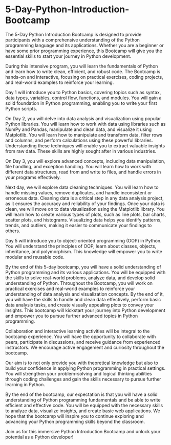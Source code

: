 # 5-Day-Python-Introduction-Bootcamp
The 5-Day Python Introduction Bootcamp is designed to provide participants with a comprehensive understanding of the Python programming language and its applications. Whether you are a beginner or have some prior programming experience, this Bootcamp will give you the essential skills to start your journey in Python development.

During this intensive program, you will learn the fundamentals of Python and learn how to write clean, efficient, and robust code. The Bootcamp is hands-on and interactive, focusing on practical exercises, coding projects, and real-world examples to reinforce your learning.

Day 1 will introduce you to Python basics, covering topics such as syntax, data types, variables, control flow, functions, and modules. You will gain a solid foundation in Python programming, enabling you to write your first Python scripts.

On Day 2, you will delve into data analysis and visualization using popular Python libraries. You will learn how to work with data using libraries such as NumPy and Pandas, manipulate and clean data, and visualize it using Matplotlib.  You will learn how to manipulate and transform data, filter rows and columns, and perform calculations using these powerful libraries. Understanding these techniques will enable you to extract valuable insights from raw data. These skills are highly sought after in various industries.

On Day 3, you will explore advanced concepts, including data manipulation, file handling, and exception handling. You will learn how to work with different data structures, read from and write to files, and handle errors in your programs effectively.

Next day, we will explore data cleaning techniques. You will learn how to handle missing values, remove duplicates, and handle inconsistent or erroneous data. Cleaning data is a critical step in any data analysis project, as it ensures the accuracy and reliability of your findings. Once your data is clean, we will move on to data visualization using the Matplotlib library. You will learn how to create various types of plots, such as line plots, bar charts, scatter plots, and histograms. Visualizing data helps you identify patterns, trends, and outliers, making it easier to communicate your findings to others.

Day 5 will introduce you to object-oriented programming (OOP) in Python. You will understand the principles of OOP, learn about classes, objects, inheritance, and polymorphism. This knowledge will empower you to write modular and reusable code.

By the end of this 5-day bootcamp, you will have a solid understanding of Python programming and its various applications. You will be equipped with the skills to solve real-world problems, analyze data, and develop solid understanding of Python. Throughout the Bootcamp, you will work on practical exercises and real-world examples to reinforce your understanding of data analysis and visualization concepts. By the end of it, you will have the skills to handle and clean data effectively, perform basic data analysis tasks, and create visually appealing plots to convey your insights. This bootcamp will kickstart your journey into Python development and empower you to pursue further advanced topics in Python programming. 

Collaboration and interactive learning activities will be integral to the bootcamp experience. You will have the opportunity to collaborate with peers, participate in discussions, and receive guidance from experienced instructors. We encourage active engagement and curiosity throughout the bootcamp.

Our aim is to not only provide you with theoretical knowledge but also to build your confidence in applying Python programming in practical settings. You will strengthen your problem-solving and logical thinking abilities through coding challenges and gain the skills necessary to pursue further learning in Python.

By the end of the bootcamp, our expectation is that you will have a solid understanding of Python programming fundamentals and be able to write efficient and effective code. You will be equipped with the necessary skills to analyze data, visualize insights, and create basic web applications. We hope that the bootcamp will inspire you to continue exploring and advancing your Python programming skills beyond the classroom.  

Join us for this immersive Python Introduction Bootcamp and unlock your potential as a Python developer!
